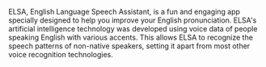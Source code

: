 ELSA, English Language Speech Assistant, is a fun and engaging app specially designed to help you improve your English pronunciation. ELSA's artificial intelligence technology was developed using voice data of people speaking English with various accents. This allows ELSA to recognize the speech patterns of non-native speakers, setting it apart from most other voice recognition technologies.